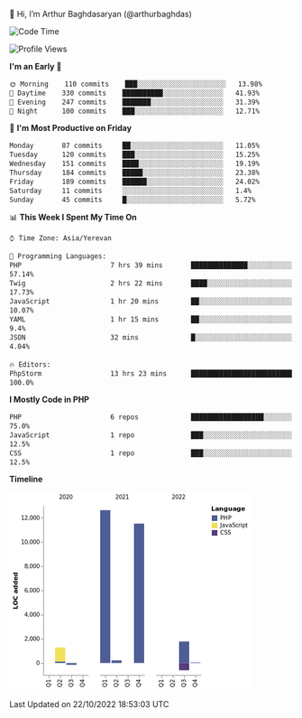 👋 Hi, I’m Arthur Baghdasaryan (@arthurbaghdas)


<!--START_SECTION:waka-->
![Code Time](http://img.shields.io/badge/Code%20Time-311%20hrs%2025%20mins-blue)

![Profile Views](http://img.shields.io/badge/Profile%20Views-2-blue)

**I'm an Early 🐤** 

```text
🌞 Morning    110 commits    ███░░░░░░░░░░░░░░░░░░░░░░   13.98% 
🌆 Daytime    330 commits    ██████████░░░░░░░░░░░░░░░   41.93% 
🌃 Evening    247 commits    ███████░░░░░░░░░░░░░░░░░░   31.39% 
🌙 Night      100 commits    ███░░░░░░░░░░░░░░░░░░░░░░   12.71%

```
📅 **I'm Most Productive on Friday** 

```text
Monday       87 commits     ██░░░░░░░░░░░░░░░░░░░░░░░   11.05% 
Tuesday      120 commits    ███░░░░░░░░░░░░░░░░░░░░░░   15.25% 
Wednesday    151 commits    ████░░░░░░░░░░░░░░░░░░░░░   19.19% 
Thursday     184 commits    █████░░░░░░░░░░░░░░░░░░░░   23.38% 
Friday       189 commits    ██████░░░░░░░░░░░░░░░░░░░   24.02% 
Saturday     11 commits     ░░░░░░░░░░░░░░░░░░░░░░░░░   1.4% 
Sunday       45 commits     █░░░░░░░░░░░░░░░░░░░░░░░░   5.72%

```


📊 **This Week I Spent My Time On** 

```text
⌚︎ Time Zone: Asia/Yerevan

💬 Programming Languages: 
PHP                      7 hrs 39 mins       ██████████████░░░░░░░░░░░   57.14% 
Twig                     2 hrs 22 mins       ████░░░░░░░░░░░░░░░░░░░░░   17.73% 
JavaScript               1 hr 20 mins        ██░░░░░░░░░░░░░░░░░░░░░░░   10.07% 
YAML                     1 hr 15 mins        ██░░░░░░░░░░░░░░░░░░░░░░░   9.4% 
JSON                     32 mins             █░░░░░░░░░░░░░░░░░░░░░░░░   4.04%

🔥 Editors: 
PhpStorm                 13 hrs 23 mins      █████████████████████████   100.0%

```

**I Mostly Code in PHP** 

```text
PHP                      6 repos             ██████████████████░░░░░░░   75.0% 
JavaScript               1 repo              ███░░░░░░░░░░░░░░░░░░░░░░   12.5% 
CSS                      1 repo              ███░░░░░░░░░░░░░░░░░░░░░░   12.5%

```


**Timeline**

![Chart not found](https://raw.githubusercontent.com/arthurbaghdas/arthurbaghdas/main/charts/bar_graph.png) 


 Last Updated on 22/10/2022 18:53:03 UTC
<!--END_SECTION:waka-->
